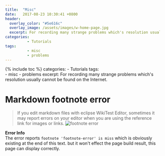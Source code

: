 ```yaml
---
title:  "Misc"
date:   2017-08-23 10:30:41 +0800
header:
  overlay_color: "#5e616c"
  overlay_image: /assets/images/w-home-page.jpg
  excerpt: For recording many strange problems which's resolution usually cannot be found on the Internet.
categories: 
          - Tutorials
tags:          
          - misc
          - problems
---
```



{% include toc %}
categories: 
          - Tutorials
tags:          
          - misc
          - problems
excerpt: For recording many strange problems which's resolution usually cannot be found on the Internet.
# Markdown footnote error

> If you edit markdown files with eclipse WikiTest Editor, sometimes it may report errors on your editor when you are using the reference link for images or links.
![footnote error][footnote-error] 

**Error Info**  
The error reports `footnote 'footnote-error' is miss` which is obviously existing at the end of this text.
but it won't effect the page build result, this page can display correctly.

[footnote-error]:{{site.url}}{{site.baseurl}}/assets/images/posts/misc/misc001.png

